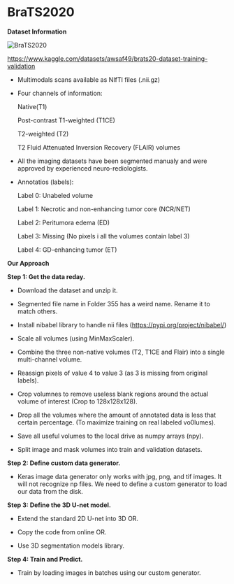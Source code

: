 # BraTS2020

**Dataset Information**

![BraTS2020](https://user-images.githubusercontent.com/42582941/179636170-d89edabe-1daf-4eb0-a78c-204f8c441039.JPG)

https://www.kaggle.com/datasets/awsaf49/brats20-dataset-training-validation

- Multimodals scans available as NIfTI files (.nii.gz)

- Four channels of information:

    Native(T1)
    
    Post-contrast T1-weighted (T1CE)
    
    T2-weighted (T2)
    
    T2 Fluid Attenuated Inversion Recovery (FLAIR) volumes
    

- All the imaging datasets have been segmented manualy and were approved by experienced neuro-rediologists.

- Annotatios (labels):

    Label 0: Unabeled volume
    
    Label 1: Necrotic and non-enhancing tumor core (NCR/NET)
    
    Label 2: Peritumora edema (ED)
    
    Label 3: Missing (No pixels i all the volumes contain label 3)
    
    Label 4: GD-enhancing tumor (ET)
    
**Our Approach**

**Step 1: Get the data reday.**

- Download the dataset and unzip it.

- Segmented file name in Folder 355 has a weird name. Rename it to match others.

- Install nibabel library to handle nii files (https://pypi.org/project/nibabel/)

- Scale all volumes (using MinMaxScaler).

- Combine the three non-native volumes (T2, T1CE and Flair) into a single multi-channel volume.

- Reassign pixels of value 4 to value 3 (as 3 is missing from original labels).

- Crop volumnes to remove useless blank regions around the actual volume of interest (Crop to 128x128x128).

- Drop all the volumes where the amount of annotated data is less that certain percentage. (To maximize training on real labeled vo0lumes).

- Save all useful volumes to the local drive as numpy arrays (npy).

- Split image and mask volumes into train and validation datasets.

**Step 2: Define custom data generator.**

- Keras image data generator only works with jpg, png, and tif images. It will not recognize np files. We need to define a custom generator to load our data from the disk.

**Step 3: Define the 3D U-net model.**

- Extend the standard 2D U-net into 3D OR.

- Copy the code from online OR.

- Use 3D segmentation models library.

**Step 4: Train and Predict.**

- Train by loading images in batches using our custom generator.
